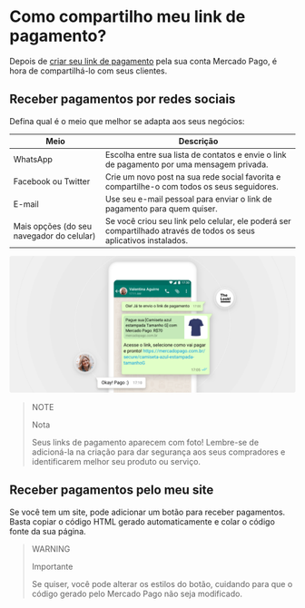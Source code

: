 # Como compartilho meu link de pagamento?

Depois de [criar seu link de pagamento](https://www.mercadopago[FAKER][URL][DOMAIN]/developers/pt/guides/payments/button/create-button/) pela sua conta Mercado Pago, é hora de compartilhá-lo com seus clientes.

## Receber pagamentos por redes sociais

Defina qual é o meio que melhor se adapta aos seus negócios:

**Meio** | **Descrição**
----------------- | -----------------
WhatsApp | Escolha entre sua lista de contatos e envie o link de pagamento por uma mensagem privada.
Facebook ou Twitter | Crie um novo post na sua rede social favorita e compartilhe-o com todos os seus seguidores.
E-mail | Use seu e-mail pessoal para enviar o link de pagamento para quem quiser.
Mais opções  (do seu navegador do celular) | Se você criou seu link pelo celular, ele poderá ser compartilhado através de todos os seus aplicativos instalados.

![Receber pagamentos por redes sociais](/images/button/byl_compartilhar.png)

> NOTE
> 
> Nota
> 
> Seus links de pagamento aparecem com foto! Lembre-se de adicioná-la na criação para dar segurança aos seus compradores e identificarem melhor seu produto ou serviço.

## Receber pagamentos pelo meu site

Se você tem um site, pode adicionar um botão para receber pagamentos.
Basta copiar o código HTML gerado automaticamente e colar o código fonte da sua página.

> WARNING
> 
> Importante
> 
> Se quiser, você pode alterar os estilos do botão, cuidando para que o código gerado pelo Mercado Pago não seja modificado.